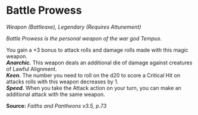 # Battle Prowess
*Weapon (Battleaxe), Legendary (Requires Attunement)*

*Battle Prowess is the personal weapon of the war god Tempus.*

You gain a +3 bonus to attack rolls and damage rolls made with this magic weapon.  
***Anarchic.*** This weapon deals an additional die of damage against creatures of Lawful Alignment.  
***Keen.*** The number you need to roll on the d20 to score a Critical Hit on attacks rolls with this weapon decreases by 1.  
***Speed.*** When you take the Attack action on your turn, you can make an additional attack with the same weapon.



**Source:** *Faiths and Pantheons v3.5, p.73*